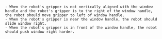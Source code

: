 
    - When the robot's gripper is not vertically aligned with the window handle and the robot's gripper is to the right of the window handle, the robot should move gripper to left of window handle.
    - When the robot's gripper is near the window handle, the robot should slide window right.
    - When the robot's gripper is in front of the window handle, the robot should push window right harder.